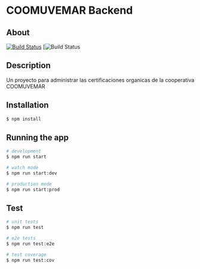 # COOMUVEMAR Backend

## About  

[![Build Status](https://app.travis-ci.com/margothgarth/Coomuvemar-Backend.svg?token=s6eusv4wkqTwzJuqUuQx&branch=main)](https://app.travis-ci.com/margothgarth/Coomuvemar-Backend)
[![Build Status](https://app.travis-ci.com/margothgarth/Coomuvemar-Backend.svg?token=9cTEd9E7pNfBs26TijEY&branch=main)

## Description

Un proyecto para administrar las certificaciones organicas de la cooperativa COOMUVEMAR

## Installation

```bash
$ npm install
```

## Running the app

```bash
# development
$ npm run start

# watch mode
$ npm run start:dev

# production mode
$ npm run start:prod
```

## Test

```bash
# unit tests
$ npm run test

# e2e tests
$ npm run test:e2e

# test coverage
$ npm run test:cov
```

